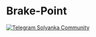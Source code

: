 # Brake-Point

[![Telegram Solyanka Community](https://img.shields.io/endpoint?label=Solyanka%20community&style=for-the-badge&color=0891b2&labelColor=1c1917&url=https%3A%2F%2Ftg.sumanjay.workers.dev%2Fsolycmty)](https://t.me/solycmty)
